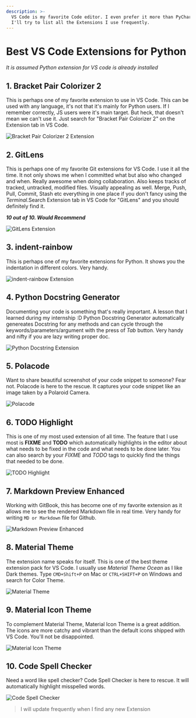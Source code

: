```yaml
---
description: >-
  VS Code is my favorite Code editor. I even prefer it more than PyCharm. Here
  I'll try to list all the Extensions I use frequently.
---
```


# Best VS Code Extensions for Python

_It is assumed Python extension for VS code is already installed_

## 1. Bracket Pair Colorizer 2

This is perhaps one of my favorite extension to use in VS Code. This can be used with any language, it's not that it's mainly for Python users. If I remember correctly, JS users were it's main target. But heck, that doesn't mean we can't use it. Just search for "Bracket Pair Colorizer 2" on the Extension tab in VS Code.

![Bracket Pair Colorizer 2 Extension](../../.gitbook/assets/screenshot-2020-05-09-at-8.36.21-pm.png)

## 2. GitLens

This is perhaps one of my favorite Git extensions for VS Code. I use it all the time. It not only shows me when I committed what but also who changed and when. Really awesome when doing collaboration. Also keeps tracks of tracked, untracked, modified files. Visually appealing as well. Merge, Push, Pull, Commit, Stash etc everything in one place if you don't fancy using the _Terminal_.Search Extension tab in VS Code for "GitLens" and you should definitely find it.

_**10 out of 10. Would Recommend**_

![GitLens Extension](../../.gitbook/assets/gitlens.png)

## 3. indent-rainbow

This is perhaps one of my favorite extensions for Python. It shows you the indentation in different colors. Very handy.

![indent-rainbow Extension](../../.gitbook/assets/indent_rainbow.png)

## 4. Python Docstring Generator

Documenting your code is something that's really important. A lesson that I learned during my internship :D Python Docstring Generator automatically genereates Docstring for any methods and can cycle through the keywords/parameters/argument with the press of _Tab_ button. Very handy and nifty if you are lazy writing proper doc.

![Python Docstring Extension](../../.gitbook/assets/pydoc.png)

## 5. Polacode

Want to share beautiful screenshot of your code snippet to someone? Fear not. Polacode is here to the rescue. It captures your code snippet like an image taken by a Polaroid Camera.

![Polacode](../../.gitbook/assets/polacode.png)

## 6. TODO Highlight

This is one of my most used extension of all time. The feature that I use most is **FIXME** and **TODO** which automatically highlights in the editor about what needs to be fixed in the code and what needs to be done later. You can also search by your _FIXME_ and _TODO_ tags to quickly find the things that needed to be done.

![TODO Highlight](../../.gitbook/assets/todo.png)

## 7. Markdown Preview Enhanced
Working with GitBook, this has become one of my favorite extension as it allows me to see the rendered Markdown file in real time. Very handy for writing `MD or Markdown` file for Github.

![Markdown Preview Enhanced](../../Screenshot%202020-05-31%20at%204.15.25%20PM.png)


## 8. Material Theme
The extension name speaks for itself. This is one of the best theme extension pack for VS Code. I usually use *Material Theme Ocean* as I like Dark themes. Type `CMD+Shift+P` on Mac or `CTRL+SHIFT+P` on Windows and search for Color Theme.

![Material Theme](../../Screenshot%202020-05-31%20at%204.48.02%20PM.png)

## 9. Material Icon Theme

To complement Material Theme, Material Icon Theme is a great addition. The icons are more catchy and vibrant than the default icons shipped with VS Code. You'll not be disappointed.

![Material Icon Theme](../../Screenshot%202020-05-31%20at%204.48.25%20PM.png)

## 10. Code Spell Checker

Need a word like spell checker? Code Spell Checker is here to rescue. It will automatically highlight misspelled words.

![Code Spell Checker](../../code%20spell.png)

> I will update frequently when I find any new Extension

